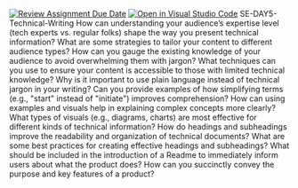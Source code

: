 [![Review Assignment Due Date](https://classroom.github.com/assets/deadline-readme-button-22041afd0340ce965d47ae6ef1cefeee28c7c493a6346c4f15d667ab976d596c.svg)](https://classroom.github.com/a/zsAR-pyY)
[![Open in Visual Studio Code](https://classroom.github.com/assets/open-in-vscode-2e0aaae1b6195c2367325f4f02e2d04e9abb55f0b24a779b69b11b9e10269abc.svg)](https://classroom.github.com/online_ide?assignment_repo_id=18475721&assignment_repo_type=AssignmentRepo)
SE-DAY5-Technical-Writing
How can understanding your audience’s expertise level (tech experts vs. regular folks) shape the way you present technical information?
What are some strategies to tailor your content to different audience types?
How can you gauge the existing knowledge of your audience to avoid overwhelming them with jargon?
What techniques can you use to ensure your content is accessible to those with limited technical knowledge?
Why is it important to use plain language instead of technical jargon in your writing?
Can you provide examples of how simplifying terms (e.g., "start" instead of "initiate") improves comprehension?
How can using examples and visuals help in explaining complex concepts more clearly?
What types of visuals (e.g., diagrams, charts) are most effective for different kinds of technical information?
How do headings and subheadings improve the readability and organization of technical documents?
What are some best practices for creating effective headings and subheadings?
What should be included in the introduction of a Readme to immediately inform users about what the product does?
How can you succinctly convey the purpose and key features of a product?

